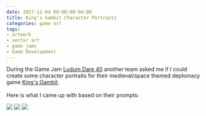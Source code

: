 ```yaml
---
date: 2017-12-04 00:00:00-04:00
title: King's Gambit Character Portraits
categories: game art
tags:
- artwork
- vector art
- game jams
- Game Development
---
```


During the Game Jam [Ludum Dare 40](https://ldjam.com/events/ludum-dare/40) another team asked me if I could create some character portraits for their medieval/space themed deplomacy game [King's Gambit](https://ldjam.com/events/ludum-dare/40/kings-gambit).  
<br/>
Here is what I came up with based on their prompts:

![](/images/2017/12/kings-gambit-char1.png)
![](/images/2017/12/kings-gambit-char2.png)
![](/images/2017/12/kings-gambit-char3.png)
